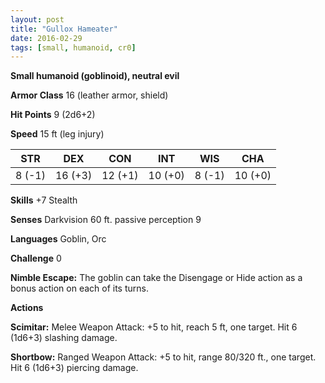 ```yaml
---
layout: post
title: "Gullox Hameater"
date: 2016-02-29
tags: [small, humanoid, cr0]
---
```


**Small humanoid (goblinoid), neutral evil**

**Armor Class** 16 (leather armor, shield)

**Hit Points** 9 (2d6+2)

**Speed** 15 ft (leg injury)

|   STR   |   DEX   |   CON   |   INT   |   WIS   |   CHA   |
|:-----:|:-----:|:-----:|:-----:|:-----:|:-----:|
| 8 (-1) | 16 (+3) | 12 (+1) | 10 (+0) | 8 (-1) | 10 (+0) |

**Skills** +7 Stealth

**Senses** Darkvision 60 ft. passive perception 9

**Languages** Goblin, Orc

**Challenge** 0

**Nimble Escape:** The goblin can take the Disengage or Hide action as a bonus action on each of its turns.

**Actions** 

**Scimitar:** Melee Weapon Attack: +5 to hit, reach 5 ft, one target. Hit 6 (1d6+3) slashing damage.

**Shortbow:** Ranged Weapon Attack: +5 to hit, range 80/320 ft., one target. Hit 6 (1d6+3) piercing damage.
